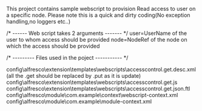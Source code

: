 This project contains sample webscript to provision Read access to user on a specific node. Please note this is a quick and dirty coding(No exception handling,no loggers etc..)

/* ------ Web script takes 2 arguments ------- */
user=UserName of the user to whom access should be provided 
node=NodeRef of the node on which the access should be provided 

/* --------- Files used in the poject ----------- */

config\alfresco\extension\templates\webscripts\accesscontrol.get.desc.xml (all the .get should be replaced by .put as it is update)
config\alfresco\extension\templates\webscripts\accesscontrol.get.js
config\alfresco\extension\templates\webscripts\accesscontrol.get.json.ftl
config\alfresco\module\com.example\context\webscript-context.xml
config\alfresco\module\com.example\module-context.xml
